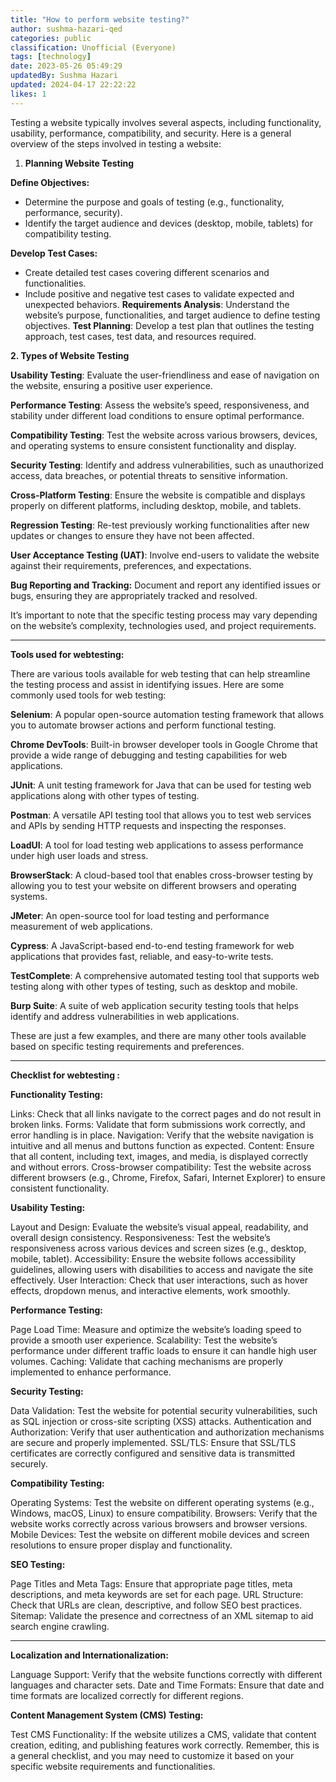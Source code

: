 ```yaml
---
title: "How to perform website testing?"
author: sushma-hazari-qed
categories: public
classification: Unofficial (Everyone)
tags: [technology]
date: 2023-05-26 05:49:29 
updatedBy: Sushma Hazari
updated: 2024-04-17 22:22:22 
likes: 1
---
```


Testing a website typically involves several aspects, including functionality, usability, performance, compatibility, and security. Here is a general overview of the steps involved in testing a website:

1. **Planning Website Testing**

**Define Objectives:**
 
* Determine the purpose and goals of testing (e.g., functionality, performance, security).
* Identify the target audience and devices (desktop, mobile, tablets) for compatibility testing.

**Develop Test Cases:**

* Create detailed test cases covering different scenarios and functionalities.
* Include positive and negative test cases to validate expected and unexpected behaviors.
**Requirements Analysis**: Understand the website’s purpose, functionalities, and target audience to define testing objectives.
**Test Planning**: Develop a test plan that outlines the testing approach, test cases, test data, and resources required.


**2. Types of Website Testing**


**Usability Testing**: Evaluate the user-friendliness and ease of navigation on the website, ensuring a positive user experience.

**Performance Testing**: Assess the website’s speed, responsiveness, and stability under different load conditions to ensure optimal performance.

**Compatibility Testing**: Test the website across various browsers, devices, and operating systems to ensure consistent functionality and display.

**Security Testing**: Identify and address vulnerabilities, such as unauthorized access, data breaches, or potential threats to sensitive information.

**Cross-Platform Testing**: Ensure the website is compatible and displays properly on different platforms, including desktop, mobile, and tablets.

**Regression Testing**: Re-test previously working functionalities after new updates or changes to ensure they have not been affected.

**User Acceptance Testing (UAT)**: Involve end-users to validate the website against their requirements, preferences, and expectations.

**Bug Reporting and Tracking:** Document and report any identified issues or bugs, ensuring they are appropriately tracked and resolved.

It’s important to note that the specific testing process may vary depending on the website’s complexity, technologies used, and project requirements.

***


**Tools used for webtesting:**

 There are various tools available for web testing that can help streamline the testing process and assist in identifying issues. Here are some commonly used tools for web testing:
    
**Selenium**: A popular open-source automation testing framework that allows you to automate browser actions and perform functional testing.

**Chrome DevTools**: Built-in browser developer tools in Google Chrome that provide a wide range of debugging and testing capabilities for web applications.

**JUnit**: A unit testing framework for Java that can be used for testing web applications along with other types of testing.

**Postman**: A versatile API testing tool that allows you to test web services and APIs by sending HTTP requests and inspecting the responses.

**LoadUI**: A tool for load testing web applications to assess performance under high user loads and stress.

**BrowserStack**: A cloud-based tool that enables cross-browser testing by allowing you to test your website on different browsers and operating systems.

**JMeter**: An open-source tool for load testing and performance measurement of web applications.

**Cypress**: A JavaScript-based end-to-end testing framework for web applications that provides fast, reliable, and easy-to-write tests.

**TestComplete**: A comprehensive automated testing tool that supports web testing along with other types of testing, such as desktop and mobile.

**Burp Suite**: A suite of web application security testing tools that helps identify and address vulnerabilities in web applications.

These are just a few examples, and there are many other tools available based on specific testing requirements and preferences.


***

**Checklist for webtesting :**

**Functionality Testing:**

Links: Check that all links navigate to the correct pages and do not result in broken links. Forms: Validate that form submissions work correctly, and error handling is in place. Navigation: Verify that the website navigation is intuitive and all menus and buttons function as expected. Content: Ensure that all content, including text, images, and media, is displayed correctly and without errors. Cross-browser compatibility: Test the website across different browsers (e.g., Chrome, Firefox, Safari, Internet Explorer) to ensure consistent functionality.

**Usability Testing:**

Layout and Design: Evaluate the website’s visual appeal, readability, and overall design consistency. Responsiveness: Test the website’s responsiveness across various devices and screen sizes (e.g., desktop, mobile, tablet). Accessibility: Ensure the website follows accessibility guidelines, allowing users with disabilities to access and navigate the site effectively. User Interaction: Check that user interactions, such as hover effects, dropdown menus, and interactive elements, work smoothly.

**Performance Testing:**

Page Load Time: Measure and optimize the website’s loading speed to provide a smooth user experience. Scalability: Test the website’s performance under different traffic loads to ensure it can handle high user volumes. Caching: Validate that caching mechanisms are properly implemented to enhance performance.

**Security Testing:**

Data Validation: Test the website for potential security vulnerabilities, such as SQL injection or cross-site scripting (XSS) attacks. Authentication and Authorization: Verify that user authentication and authorization mechanisms are secure and properly implemented. SSL/TLS: Ensure that SSL/TLS certificates are correctly configured and sensitive data is transmitted securely.

**Compatibility Testing:**

Operating Systems: Test the website on different operating systems (e.g., Windows, macOS, Linux) to ensure compatibility. Browsers: Verify that the website works correctly across various browsers and browser versions. Mobile Devices: Test the website on different mobile devices and screen resolutions to ensure proper display and functionality.

**SEO Testing:**

Page Titles and Meta Tags: Ensure that appropriate page titles, meta descriptions, and meta keywords are set for each page. URL Structure: Check that URLs are clean, descriptive, and follow SEO best practices. Sitemap: Validate the presence and correctness of an XML sitemap to aid search engine crawling.
****
**Localization and Internationalization:**

Language Support: Verify that the website functions correctly with different languages and character sets. Date and Time Formats: Ensure that date and time formats are localized correctly for different regions.

**Content Management System (CMS) Testing:**

Test CMS Functionality: If the website utilizes a CMS, validate that content creation, editing, and publishing features work correctly. Remember, this is a general checklist, and you may need to customize it based on your specific website requirements and functionalities.